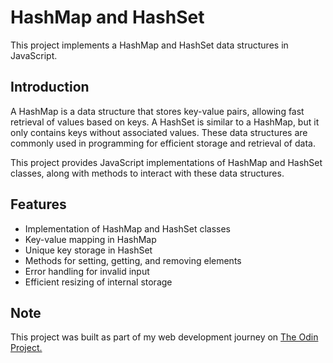 # HashMap and HashSet

This project implements a HashMap and HashSet data structures in JavaScript.

## Introduction

A HashMap is a data structure that stores key-value pairs, allowing fast retrieval of values based on keys. A HashSet is similar to a HashMap, but it only contains keys without associated values. These data structures are commonly used in programming for efficient storage and retrieval of data.

This project provides JavaScript implementations of HashMap and HashSet classes, along with methods to interact with these data structures.

## Features

- Implementation of HashMap and HashSet classes
- Key-value mapping in HashMap
- Unique key storage in HashSet
- Methods for setting, getting, and removing elements
- Error handling for invalid input
- Efficient resizing of internal storage

## Note
This project was built as part of my web development journey on [The Odin Project.](https://theodinproject.com)